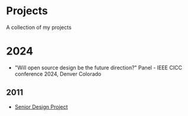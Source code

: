# Projects

A collection of my projects

# 2024

- "Will open source design be the future direction?" Panel -
  IEEE CICC conference 2024, Denver Colorado

## 2011

- [Senior Design Project](senior_design/index.htm)
